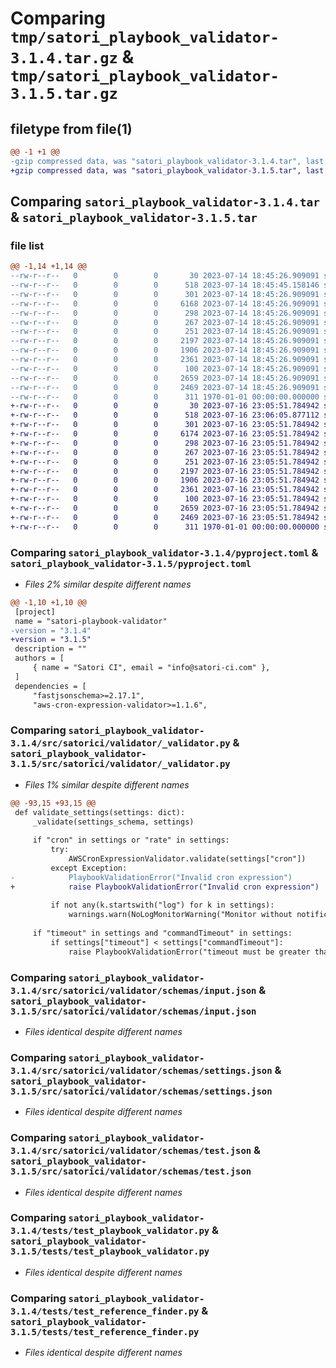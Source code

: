 # Comparing `tmp/satori_playbook_validator-3.1.4.tar.gz` & `tmp/satori_playbook_validator-3.1.5.tar.gz`

## filetype from file(1)

```diff
@@ -1 +1 @@
-gzip compressed data, was "satori_playbook_validator-3.1.4.tar", last modified: Fri Jul 14 18:45:45 2023, max compression
+gzip compressed data, was "satori_playbook_validator-3.1.5.tar", last modified: Sun Jul 16 23:06:05 2023, max compression
```

## Comparing `satori_playbook_validator-3.1.4.tar` & `satori_playbook_validator-3.1.5.tar`

### file list

```diff
@@ -1,14 +1,14 @@
--rw-r--r--   0        0        0       30 2023-07-14 18:45:26.909091 satori_playbook_validator-3.1.4/README.md
--rw-r--r--   0        0        0      518 2023-07-14 18:45:45.158146 satori_playbook_validator-3.1.4/pyproject.toml
--rw-r--r--   0        0        0      301 2023-07-14 18:45:26.909091 satori_playbook_validator-3.1.4/src/satorici/validator/__init__.py
--rw-r--r--   0        0        0     6168 2023-07-14 18:45:26.909091 satori_playbook_validator-3.1.4/src/satorici/validator/_validator.py
--rw-r--r--   0        0        0      298 2023-07-14 18:45:26.909091 satori_playbook_validator-3.1.4/src/satorici/validator/exceptions.py
--rw-r--r--   0        0        0      267 2023-07-14 18:45:26.909091 satori_playbook_validator-3.1.4/src/satorici/validator/schemas/command.json
--rw-r--r--   0        0        0      251 2023-07-14 18:45:26.909091 satori_playbook_validator-3.1.4/src/satorici/validator/schemas/import.json
--rw-r--r--   0        0        0     2197 2023-07-14 18:45:26.909091 satori_playbook_validator-3.1.4/src/satorici/validator/schemas/input.json
--rw-r--r--   0        0        0     1906 2023-07-14 18:45:26.909091 satori_playbook_validator-3.1.4/src/satorici/validator/schemas/settings.json
--rw-r--r--   0        0        0     2361 2023-07-14 18:45:26.909091 satori_playbook_validator-3.1.4/src/satorici/validator/schemas/test.json
--rw-r--r--   0        0        0      100 2023-07-14 18:45:26.909091 satori_playbook_validator-3.1.4/src/satorici/validator/warnings.py
--rw-r--r--   0        0        0     2659 2023-07-14 18:45:26.909091 satori_playbook_validator-3.1.4/tests/test_playbook_validator.py
--rw-r--r--   0        0        0     2469 2023-07-14 18:45:26.909091 satori_playbook_validator-3.1.4/tests/test_reference_finder.py
--rw-r--r--   0        0        0      311 1970-01-01 00:00:00.000000 satori_playbook_validator-3.1.4/PKG-INFO
+-rw-r--r--   0        0        0       30 2023-07-16 23:05:51.784942 satori_playbook_validator-3.1.5/README.md
+-rw-r--r--   0        0        0      518 2023-07-16 23:06:05.877112 satori_playbook_validator-3.1.5/pyproject.toml
+-rw-r--r--   0        0        0      301 2023-07-16 23:05:51.784942 satori_playbook_validator-3.1.5/src/satorici/validator/__init__.py
+-rw-r--r--   0        0        0     6174 2023-07-16 23:05:51.784942 satori_playbook_validator-3.1.5/src/satorici/validator/_validator.py
+-rw-r--r--   0        0        0      298 2023-07-16 23:05:51.784942 satori_playbook_validator-3.1.5/src/satorici/validator/exceptions.py
+-rw-r--r--   0        0        0      267 2023-07-16 23:05:51.784942 satori_playbook_validator-3.1.5/src/satorici/validator/schemas/command.json
+-rw-r--r--   0        0        0      251 2023-07-16 23:05:51.784942 satori_playbook_validator-3.1.5/src/satorici/validator/schemas/import.json
+-rw-r--r--   0        0        0     2197 2023-07-16 23:05:51.784942 satori_playbook_validator-3.1.5/src/satorici/validator/schemas/input.json
+-rw-r--r--   0        0        0     1906 2023-07-16 23:05:51.784942 satori_playbook_validator-3.1.5/src/satorici/validator/schemas/settings.json
+-rw-r--r--   0        0        0     2361 2023-07-16 23:05:51.784942 satori_playbook_validator-3.1.5/src/satorici/validator/schemas/test.json
+-rw-r--r--   0        0        0      100 2023-07-16 23:05:51.784942 satori_playbook_validator-3.1.5/src/satorici/validator/warnings.py
+-rw-r--r--   0        0        0     2659 2023-07-16 23:05:51.784942 satori_playbook_validator-3.1.5/tests/test_playbook_validator.py
+-rw-r--r--   0        0        0     2469 2023-07-16 23:05:51.784942 satori_playbook_validator-3.1.5/tests/test_reference_finder.py
+-rw-r--r--   0        0        0      311 1970-01-01 00:00:00.000000 satori_playbook_validator-3.1.5/PKG-INFO
```

### Comparing `satori_playbook_validator-3.1.4/pyproject.toml` & `satori_playbook_validator-3.1.5/pyproject.toml`

 * *Files 2% similar despite different names*

```diff
@@ -1,10 +1,10 @@
 [project]
 name = "satori-playbook-validator"
-version = "3.1.4"
+version = "3.1.5"
 description = ""
 authors = [
     { name = "Satori CI", email = "info@satori-ci.com" },
 ]
 dependencies = [
     "fastjsonschema>=2.17.1",
     "aws-cron-expression-validator>=1.1.6",
```

### Comparing `satori_playbook_validator-3.1.4/src/satorici/validator/_validator.py` & `satori_playbook_validator-3.1.5/src/satorici/validator/_validator.py`

 * *Files 1% similar despite different names*

```diff
@@ -93,15 +93,15 @@
 def validate_settings(settings: dict):
     _validate(settings_schema, settings)
 
     if "cron" in settings or "rate" in settings:
         try:
             AWSCronExpressionValidator.validate(settings["cron"])
         except Exception:
-            PlaybookValidationError("Invalid cron expression")
+            raise PlaybookValidationError("Invalid cron expression")
 
         if not any(k.startswith("log") for k in settings):
             warnings.warn(NoLogMonitorWarning("Monitor without notifications."))
 
     if "timeout" in settings and "commandTimeout" in settings:
         if settings["timeout"] < settings["commandTimeout"]:
             raise PlaybookValidationError("timeout must be greater than commandTimeout")
```

### Comparing `satori_playbook_validator-3.1.4/src/satorici/validator/schemas/input.json` & `satori_playbook_validator-3.1.5/src/satorici/validator/schemas/input.json`

 * *Files identical despite different names*

### Comparing `satori_playbook_validator-3.1.4/src/satorici/validator/schemas/settings.json` & `satori_playbook_validator-3.1.5/src/satorici/validator/schemas/settings.json`

 * *Files identical despite different names*

### Comparing `satori_playbook_validator-3.1.4/src/satorici/validator/schemas/test.json` & `satori_playbook_validator-3.1.5/src/satorici/validator/schemas/test.json`

 * *Files identical despite different names*

### Comparing `satori_playbook_validator-3.1.4/tests/test_playbook_validator.py` & `satori_playbook_validator-3.1.5/tests/test_playbook_validator.py`

 * *Files identical despite different names*

### Comparing `satori_playbook_validator-3.1.4/tests/test_reference_finder.py` & `satori_playbook_validator-3.1.5/tests/test_reference_finder.py`

 * *Files identical despite different names*

